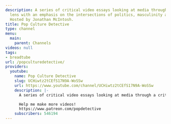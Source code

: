 ```yaml
---
description: A series of critical video essays looking at media through a critical
  lens with an emphasis on the intersections of politics, masculinity and entertainment..
  Hosted by Jonathan McIntosh.
title: Pop Culture Detective
type: channel
menu:
  main:
    parent: Channels
videos: null
tags:
- breadtube
url: /popculturedetective/
providers:
  youtube:
    name: Pop Culture Detective
    slug: UCHiwtz2tCEfS17N9A-WoSSw
    url: https://www.youtube.com/channel/UCHiwtz2tCEfS17N9A-WoSSw
    description: |-
      A series of critical video essays looking at media through a critical lens with an emphasis on the intersections of politics, masculinity and entertainment.. Hosted by Jonathan McIntosh.

      Help me make more videos!
      https://www.patreon.com/popdetective
    subscribers: 546194
---
```

